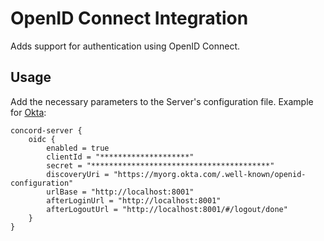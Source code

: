 # OpenID Connect Integration

Adds support for authentication using OpenID Connect.

## Usage

Add the necessary parameters to the Server's configuration file. Example for [Okta](https://www.okta.com/):

```
concord-server {
    oidc {
        enabled = true
        clientId = "********************"
        secret = "****************************************"
        discoveryUri = "https://myorg.okta.com/.well-known/openid-configuration"
        urlBase = "http://localhost:8001"
        afterLoginUrl = "http://localhost:8001"
        afterLogoutUrl = "http://localhost:8001/#/logout/done"
    }
}
```
